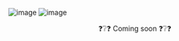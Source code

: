 ![image](https://user-images.githubusercontent.com/84760072/221109482-cc57c5a9-2d6b-42cc-b8e1-fd91ec2c733b.png)
![image](https://user-images.githubusercontent.com/84760072/221116621-d16d4beb-ca7a-4cfa-849c-b9fae2321777.png)

<p align="center">
  ❓❔❓ Coming soon ❓❔❓
</p>
